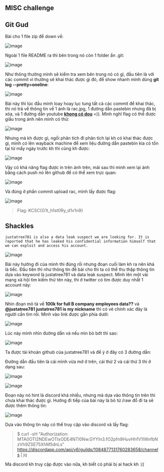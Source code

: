 ## MISC challenge

## Git Gud


Bài cho 1 file zip để down về:

![image](https://github.com/manhhuy2002/Writeup/assets/104350480/f3fdf205-0321-4662-a932-d365484157a8)

Ngoài 1 file README ra thì bên trong nó còn 1 folder ẩn .git:

![image](https://github.com/manhhuy2002/Writeup/assets/104350480/ef69c77e-1e6d-4c22-98c6-5ede3ae2367d)

Như thông thường mình sẽ kiểm tra xem bên trong nó có gì, đầu tiên là với các commit vì thường sẽ khai thác được gì đó, để show nhanh mình dùng **git log --pretty=oneline**:

![image](https://github.com/manhhuy2002/Writeup/assets/104350480/327b6f75-26d5-4f7d-acf5-08c65ce489cc)

Bài này thì lúc đầu mình loay hoay lục tung tất cả các commit để khai thác, thì nó trả về thông tin về 1 ảnh là rac.jpg, 1 đường dẫn pastebin nhưng đã bị xóa, và 1 đường dẫn youtube **[khong có dou](https://www.youtube.com/watch?v=9Bl1pxG1N_A)** =)). Mình nghĩ flag có thể được giấu trong ảnh nên mình có thử:

![image](https://github.com/manhhuy2002/Writeup/assets/104350480/fb7ed43c-4459-4296-8748-5f4b2cf1e424)

Nhưng mà kh được gì, ngồi phân tích đi phân tích lại kh có khai thác được gì, mình có lên wayback machine để xem liệu đường dẫn pastebin kia có tồn tại từ mấy ngày trước kh thì cũng kh được: 

![image](https://github.com/manhhuy2002/Writeup/assets/104350480/bee24b0a-08bc-4076-81bc-cd59acc88392)

Vậy có khả năng flag được in trên ảnh trên, mãi sau thì mình xem lại ảnh bằng cách push nó lên github để có thể xem trực quan: 

![image](https://github.com/manhhuy2002/Writeup/assets/104350480/556fe6d5-35aa-4867-8d0b-3bf59beab34b)

Và đúng ở phần commit upload rac, mình lấy được flag:

![image](https://github.com/manhhuy2002/Writeup/assets/104350480/0dda42cb-e5dd-472b-8836-cc12ac9166c5)

> Flag: KCSC{G1t_h1st0Ry_d1v1n9}


## Shackles

```
justatree781 is also a data leak suspect we are looking for. It is reported that he has leaked his confidential information himself that we can exploit and access his account.

```

![image](https://github.com/manhhuy2002/Writeup/assets/104350480/6305d8ea-97c8-4468-b480-c4168fa4aa25)

Bài này hướng đi của mình thì đúng rồi nhưng đoạn cuối làm kh ra nên khá là tiếc. Đầu tiên thì như thông tin đề bài cho thì ta có thể thu thập thông tin dựa vào keyword là justatree781 và data leak suspect. Mình lên một vài mạng xã hội tìm kiếm thử tên này, thì ở twitter có tìm được duy nhất 1 account này:

![image](https://github.com/manhhuy2002/Writeup/assets/104350480/a3980d55-fd05-4f71-a763-ee39a1a6b0ae)


Nhìn đoạn mô tả về  **100k for full B company employees data??** và **@justatree781  justatree781 is my nickname** thì có vẻ chính xác đây là người cần tìm rồi. Mình vào link được gắn phía dưới:

![image](https://github.com/manhhuy2002/Writeup/assets/104350480/b391fb2c-0185-4aaf-a9f0-b1d04709418d)


Lúc này mình nhìn đường dẫn và nếu mìn bỏ bớt thì sao: 

![image](https://github.com/manhhuy2002/Writeup/assets/104350480/cf5cfe3c-b2cf-436f-8853-852f30ae52c9)

Ta được tài khoản github của justatree781 và để ý ở đây có 3 đường dẫn: 

Đường dẫn đầu tiên là cái mình vừa mở ở trên, cái thứ 2 và cái thứ 3 thì ở dạng sau: 

![image](https://github.com/manhhuy2002/Writeup/assets/104350480/d26b6f17-9881-43d4-b568-788148255d40)

![image](https://github.com/manhhuy2002/Writeup/assets/104350480/46a33bd9-8165-48d7-941d-5fe249a11575)

Đoạn này nó hint là discord khá nhiều, nhưng mà dựa vào thông tin trên thì chưa khai thác được gì. Hướng đi tiếp của bài này là bỏ từ /raw đổ đi ta sẽ được thêm thông tin:

![image](https://github.com/manhhuy2002/Writeup/assets/104350480/b163bcb7-8910-40c9-9eb0-74428a82281c)

Dựa vào thông tin này có thể truy cập vào discord và lấy flag:

> $ curl -sH "Authorization: MTA0OTI2NDEwOTIxODE4NTI0Nw.GYYIn3.fO2pfn9HuvHhfV1IWnfbNzVh9ZSE75XhM5dnLs" https://discordapp.com/api/v6/guilds/1084877131760283658/channels | jq

Mà discord kh truy cập được vào nữa, kh biết có phải bị ai hack kh :((
